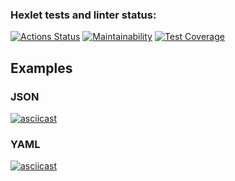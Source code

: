 ### Hexlet tests and linter status:
[![Actions Status](https://github.com/Againfacewar/php-project-48/actions/workflows/hexlet-check.yml/badge.svg)](https://github.com/Againfacewar/php-project-48/actions)
[![Maintainability](https://api.codeclimate.com/v1/badges/bbba3caf947d7997956b/maintainability)](https://codeclimate.com/github/Againfacewar/php-project-48/maintainability)
[![Test Coverage](https://api.codeclimate.com/v1/badges/bbba3caf947d7997956b/test_coverage)](https://codeclimate.com/github/Againfacewar/php-project-48/test_coverage)
## Examples

### JSON 
[![asciicast](https://asciinema.org/a/tEVjAk5sE55jJYRrx4nmdNfPK.svg)](https://asciinema.org/a/tEVjAk5sE55jJYRrx4nmdNfPK)
### YAML
[![asciicast](https://asciinema.org/a/0ZfdCiQexhfX3Y5j5esBvLkhc.svg)](https://asciinema.org/a/0ZfdCiQexhfX3Y5j5esBvLkhc)